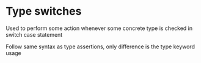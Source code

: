 # Type switches

Used to perform some action whenever some concrete type is checked in switch case statement

Follow same syntax as type assertions, only difference is the type keyword usage
